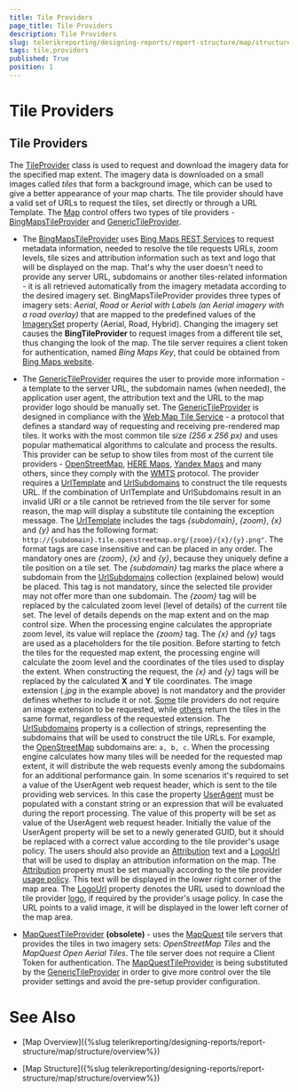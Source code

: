 ```yaml
---
title: Tile Providers
page_title: Tile Providers 
description: Tile Providers
slug: telerikreporting/designing-reports/report-structure/map/structure/tile-providers
tags: tile,providers
published: True
position: 1
---
```


# Tile Providers

## Tile Providers

The [TileProvider](/reporting/api/Telerik.Reporting.TileProvider) class is used to request and download the imagery data for the specified map extent. The imagery data is downloaded on a small images called *tiles* that form a background image, which can be used to give a better appearance of your map charts. The tile provider should have a valid set of URLs to request the tiles, set directly or through a URL Template. The [Map](/reporting/api/Telerik.Reporting.Map) control offers two types of tile providers - [BingMapsTileProvider](/reporting/api/Telerik.Reporting.BingMapsTileProvider) and [GenericTileProvider](/reporting/api/Telerik.Reporting.GenericTileProvider). 

* The [BingMapsTileProvider](/reporting/api/Telerik.Reporting.BingMapsTileProvider) uses [Bing Maps REST Services](http://msdn.microsoft.com/en-us/library/ff701713.aspx) to request metadata information, needed to resolve the tile requests URLs, zoom levels, tile sizes and attribution information such as text and logo that will be displayed on the map. That's why the user doesn't need to provide any server URL, subdomains or another tiles-related information - it is all retrieved automatically from the imagery metadata according to the desired imagery set. BingMapsTileProvider provides three types of imagery sets: *Aerial*, *Road* or *Aerial with Labels (an Aerial imagery with a road overlay)* that are mapped to the predefined values of the [ImagerySet](/reporting/api/Telerik.Reporting.ImagerySet) property (Aerial, Road, Hybrid). Changing the imagery set causes the __BingTileProvider__ to request images from a different tile set, thus changing the look of the map. The tile server requires a client token for authentication, named *Bing Maps Key*, that could be obtained from [Bing Maps website](http://www.microsoft.com/maps/create-a-bing-maps-key.aspx). 

* The [GenericTileProvider](/reporting/api/Telerik.Reporting.GenericTileProvider) requires the user to provide more information - a template to the server URL, the subdomain names (when needed), the application user agent, the attribution text and the URL to the map provider logo should be manually set. The [GenericTileProvider](/reporting/api/Telerik.Reporting.GenericTileProvider) is designed in compliance with the [Web Map Tile Service](http://en.wikipedia.org/wiki/Web_Map_Tile_Service) - a protocol that defines a standard way of requesting and receiving pre-rendered map tiles. It works with the most common tile size *(256 x 256 px)* and uses popular mathematical algorithms to calculate and process the results. This provider can be setup to show tiles from most of the current tile providers - [OpenStreetMap](http://www.openstreetmap.org), [HERE Maps](http://here.com/), [Yandex Maps](http://maps.yandex.com) and many others, since they comply with the [WMTS](http://en.wikipedia.org/wiki/Web_Map_Tile_Service) protocol. The provider requires a [UrlTemplate](/reporting/api/Telerik.Reporting.GenericTileProvider#Telerik_Reporting_GenericTileProvider_UrlTemplate) and        [UrlSubdomains](/reporting/api/Telerik.Reporting.GenericTileProvider#Telerik_Reporting_GenericTileProvider_UrlSubdomains) to construct the tile requests URL. If the combination of UrlTemplate and UrlSubdomains result in an invalid URI or a tile cannot be retrieved from the tile server for some reason, the map will display a substitute tile containing the exception message. The [UrlTemplate](/reporting/api/Telerik.Reporting.GenericTileProvider#Telerik_Reporting_GenericTileProvider_UrlTemplate) includes the tags *{subdomain}*, *{zoom}*, *{x}* and *{y}* and has the following format:       `http://{subdomain}.tile.openstreetmap.org/{zoom}/{x}/{y}.png"`. The format tags are case insensitive and can be placed in any order. The mandatory ones are *{zoom}*, *{x}* and *{y}*, because they uniquely define a tile position on a tile set. The *{subdomain}* tag marks the place where a subdomain from the [UrlSubdomains](/reporting/api/Telerik.Reporting.GenericTileProvider#Telerik_Reporting_GenericTileProvider_UrlSubdomains) collection (explained below) would be placed. This tag is not mandatory, since the selected tile provider may not offer more than one subdomain. The *{zoom}* tag will be replaced by the calculated zoom level (level of details) of the current tile set. The level of details depends on the map extent and on the map control size. When the processing engine calculates the appropriate zoom level, its value will replace the *{zoom}* tag. The *{x}* and *{y}* tags are used as a placeholders for the tile position. Before starting to fetch the tiles for the requested map extent, the processing engine will calculate the zoom level and the coordinates of the tiles used to display the extent. When constructing the request, the *{x}* and *{y}* tags will be replaced by the calculated __X__ and __Y__ tile coordinates. The image extension (*.jpg* in the example above) is not mandatory and the provider defines whether to include it or not. [Some](http://maptile.maps.svc.ovi.com/maptiler/maptile/newest/normal.day/2/2/1/256/png8) tile providers do not require an image extension to be requested, while [others](http://otile2.mqcdn.com/tiles/1.0.0/map/2/2/1.gif) return the tiles in the same format, regardless of the requested extension. The [UrlSubdomains](/reporting/api/Telerik.Reporting.GenericTileProvider#Telerik_Reporting_GenericTileProvider_UrlSubdomains) property is a collection of strings, representing the subdomains that will be used to construct the tile URLs. For example, the [OpenStreetMap](http://www.openstreetmap.com/) subdomains are: `a, b, c`. When the processing engine calculates how many tiles will be needed for the requested map extent, it will distribute the web requests evenly among the subdomains for an additional performance gain. In some scenarios it's required to set a value of the UserAgent web request header, which is sent to the tile providing web services. In this case the property [UserAgent](/reporting/api/Telerik.Reporting.GenericTileProvider#Telerik_Reporting_GenericTileProvider_UserAgent) must be populated with a constant string or an expression that will be evaluated during the report processing. The value of this property will be set as value of the UserAgent web request header. Initially the value of the UserAgent property will be set to a newly generated GUID, but it should be replaced with a correct value according to the tile provider's usage policy. The users should also provide an [Attribution](/reporting/api/Telerik.Reporting.GenericTileProvider#Telerik_Reporting_GenericTileProvider_Attribution) text and a [LogoUrl](/reporting/api/Telerik.Reporting.GenericTileProvider#Telerik_Reporting_GenericTileProvider_LogoUrl) that will be used to display an attribution information on the map. The [Attribution](/reporting/api/Telerik.Reporting.GenericTileProvider#Telerik_Reporting_GenericTileProvider_Attribution) property must be set manually according to the tile provider [usage policy](http://wiki.openstreetmap.org/wiki/Legal_FAQ). This text will be displayed in the lower right corner of the map area. The [LogoUrl](/reporting/api/Telerik.Reporting.GenericTileProvider#Telerik_Reporting_GenericTileProvider_LogoUrl) property denotes the URL used to download the tile provider [logo](http://wiki.openstreetmap.org/w/images/thumb/7/79/Public-images-osm_logo.svg/32px-Public-images-osm_logo.svg.png), if required by the provider's usage policy. In case the URL points to a valid image, it will be displayed in the lower left corner of the map area. 

* [MapQuestTileProvider](/reporting/api/Telerik.Reporting.MapQuestTileProvider) __(obsolete)__ - uses the [MapQuest](http://www.mapquest.com/) tile servers that provides the tiles in two imagery sets: *OpenStreetMap Tiles* and the *MapQuest Open Aerial Tiles*. The tile server does not require a Client Token for authentication. The [MapQuestTileProvider](/reporting/api/Telerik.Reporting.MapQuestTileProvider) is being substituted by the [GenericTileProvider](/reporting/api/Telerik.Reporting.GenericTileProvider) in order to give more control over the tile provider settings and avoid the pre-setup provider configuration. 

# See Also

* [Map Overview]({%slug telerikreporting/designing-reports/report-structure/map/structure/overview%})

* [Map Structure]({%slug telerikreporting/designing-reports/report-structure/map/structure/overview%})
